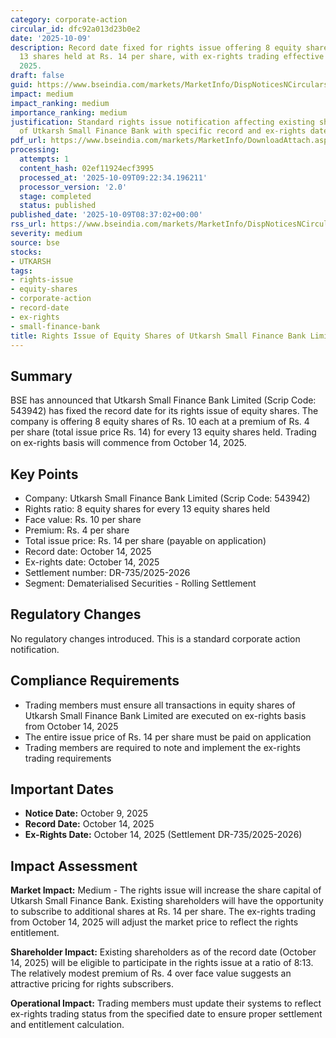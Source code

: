 ```yaml
---
category: corporate-action
circular_id: dfc92a013d23b0e2
date: '2025-10-09'
description: Record date fixed for rights issue offering 8 equity shares for every
  13 shares held at Rs. 14 per share, with ex-rights trading effective October 14,
  2025.
draft: false
guid: https://www.bseindia.com/markets/MarketInfo/DispNoticesNCirculars.aspx?Noticeid={596D6C46-C01D-420A-BB1A-69851D1AA183}&noticeno=20251009-14&dt=10/09/2025&icount=14&totcount=14&flag=0
impact: medium
impact_ranking: medium
importance_ranking: medium
justification: Standard rights issue notification affecting existing shareholders
  of Utkarsh Small Finance Bank with specific record and ex-rights dates
pdf_url: https://www.bseindia.com/markets/MarketInfo/DownloadAttach.aspx?id=20251009-14&attachedId=
processing:
  attempts: 1
  content_hash: 02ef11924ecf3995
  processed_at: '2025-10-09T09:22:34.196211'
  processor_version: '2.0'
  stage: completed
  status: published
published_date: '2025-10-09T08:37:02+00:00'
rss_url: https://www.bseindia.com/markets/MarketInfo/DispNoticesNCirculars.aspx?Noticeid={596D6C46-C01D-420A-BB1A-69851D1AA183}&noticeno=20251009-14&dt=10/09/2025&icount=14&totcount=14&flag=0
severity: medium
source: bse
stocks:
- UTKARSH
tags:
- rights-issue
- equity-shares
- corporate-action
- record-date
- ex-rights
- small-finance-bank
title: Rights Issue of Equity Shares of Utkarsh Small Finance Bank Limited
---
```


## Summary

BSE has announced that Utkarsh Small Finance Bank Limited (Scrip Code: 543942) has fixed the record date for its rights issue of equity shares. The company is offering 8 equity shares of Rs. 10 each at a premium of Rs. 4 per share (total issue price Rs. 14) for every 13 equity shares held. Trading on ex-rights basis will commence from October 14, 2025.

## Key Points

- Company: Utkarsh Small Finance Bank Limited (Scrip Code: 543942)
- Rights ratio: 8 equity shares for every 13 equity shares held
- Face value: Rs. 10 per share
- Premium: Rs. 4 per share
- Total issue price: Rs. 14 per share (payable on application)
- Record date: October 14, 2025
- Ex-rights date: October 14, 2025
- Settlement number: DR-735/2025-2026
- Segment: Dematerialised Securities - Rolling Settlement

## Regulatory Changes

No regulatory changes introduced. This is a standard corporate action notification.

## Compliance Requirements

- Trading members must ensure all transactions in equity shares of Utkarsh Small Finance Bank Limited are executed on ex-rights basis from October 14, 2025
- The entire issue price of Rs. 14 per share must be paid on application
- Trading members are required to note and implement the ex-rights trading requirements

## Important Dates

- **Notice Date:** October 9, 2025
- **Record Date:** October 14, 2025
- **Ex-Rights Date:** October 14, 2025 (Settlement DR-735/2025-2026)

## Impact Assessment

**Market Impact:** Medium - The rights issue will increase the share capital of Utkarsh Small Finance Bank. Existing shareholders will have the opportunity to subscribe to additional shares at Rs. 14 per share. The ex-rights trading from October 14, 2025 will adjust the market price to reflect the rights entitlement.

**Shareholder Impact:** Existing shareholders as of the record date (October 14, 2025) will be eligible to participate in the rights issue at a ratio of 8:13. The relatively modest premium of Rs. 4 over face value suggests an attractive pricing for rights subscribers.

**Operational Impact:** Trading members must update their systems to reflect ex-rights trading status from the specified date to ensure proper settlement and entitlement calculation.
